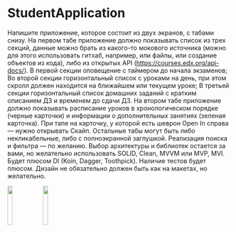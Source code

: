 # StudentApplication
Напишите приложение, которое состоит из двух экранов, с табами снизу. На первом табе приложение должно показывать список из трех секций, данные можно брать из какого-то мокового источника (можно для этого использовать гитхаб, например, или файлы, или создание объектов из кода), либо из открытых API (https://courses.edx.org/api-docs/).
В первой секции оповещение с таймером до начала экзаменов;
Во второй секции горизонтальный список с уроками на день, при этом скролл должен находится на ближайшем или текущем уроке;
В третьей секции горизонтальный список домашних заданий с кратким описанием ДЗ и временем до сдачи ДЗ.
На втором табе приложение должно показывать расписание уроков в хронологическом порядке (черные карточки) и информации о дополнительных занятиях (зеленая карточка). При тапе на карточку, у которой есть шеврон Open In справа — нужно открывать Скайп. Остальные табы могут быть либо некликабельные, либо с полноэкранной заглушкой. Реализация поиска и фильтра — по желанию.
Выбор архитектуры и библиотек остается за вами, но желательно использовать SOLID, Clean, MVVM или MVP, MVI. Будет плюсом DI (Koin, Dagger, Toothpick). Наличие тестов будет плюсом. Дизайн не обязательно должен быть как на макетах, но желательно.

<img src="https://user-images.githubusercontent.com/80087707/177247349-c534fee8-a487-480e-baf4-e1ef93485826.jpg" width="15%"></img> 
<img src="https://user-images.githubusercontent.com/80087707/177247360-6df056df-76be-4ed4-935f-fdbbdf21c046.jpg" width="15%"></img> 

